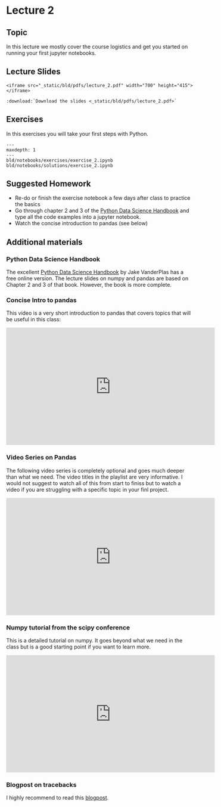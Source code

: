 # Lecture 2

## Topic

In this lecture we mostly cover the course logistics and get you started on running your first jupyter notebooks.

## Lecture Slides

```{raw} html
<iframe src="_static/bld/pdfs/lecture_2.pdf" width="700" height="415"></iframe>
```

```{eval-rst}
:download:`Download the slides <_static/bld/pdfs/lecture_2.pdf>`
```

## Exercises

In this exercises you will take your first steps with Python.

```{toctree}
---
maxdepth: 1
---
bld/notebooks/exercises/exercise_2.ipynb
bld/notebooks/solutions/exercise_2.ipynb
```

## Suggested Homework

- Re-do or finish the exercise notebook a few days after class to practice the basics
- Go through chapter 2 and 3 of the [Python Data Science Handbook](https://jakevdp.github.io/PythonDataScienceHandbook/#2.-Introduction-to-NumPy) and type all the code examples into a jupyter notebook.
- Watch the concise introduction to pandas (see below)


## Additional materials

### Python Data Science Handbook

The excellent [Python Data Science Handbook](https://jakevdp.github.io/PythonDataScienceHandbook/#2.-Introduction-to-NumPy) by Jake VanderPlas has a free online version. The lecture slides on numpy and pandas are based on Chapter 2 and 3 of that book. However, the book is more complete.


### Concise Intro to pandas

This video is a very short introduction to pandas that covers topics that will be useful in this class:

<iframe width="560" height="315" src="https://www.youtube.com/embed/_Eb0utIRdkw" title="YouTube video player" frameborder="0" allow="accelerometer; autoplay; clipboard-write; encrypted-media; gyroscope; picture-in-picture; web-share" allowfullscreen></iframe>


### Video Series on Pandas

The following video series is completely optional and goes much deeper than what we need. The video titles in the playlist are very informative. I would not suggest to watch all of this from start to finiss but to watch a video if you are struggling with a specific topic in your finl project.

<iframe width="560" height="315" src="https://www.youtube.com/embed/videoseries?list=PL-osiE80TeTsWmV9i9c58mdDCSskIFdDS" title="YouTube video player" frameborder="0" allow="accelerometer; autoplay; clipboard-write; encrypted-media; gyroscope; picture-in-picture; web-share" allowfullscreen></iframe>

### Numpy tutorial from the scipy conference

This is a detailed tutorial on numpy. It goes beyond what we need in the class but is a good starting point if you want to learn more.

<iframe width="560" height="315" src="https://www.youtube.com/embed/ZB7BZMhfPgk" title="YouTube video player" frameborder="0" allow="accelerometer; autoplay; clipboard-write; encrypted-media; gyroscope; picture-in-picture; web-share" allowfullscreen></iframe>

### Blogpost on tracebacks

I highly recommend to read this [blogpost](https://realpython.com/python-traceback/).
